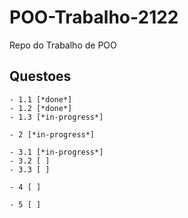 # POO-Trabalho-2122
Repo do Trabalho de POO
## Questoes

```
- 1.1 [*done*]
- 1.2 [*done*]
- 1.3 [*in-progress*]
```
```
- 2 [*in-progress*]
```

```
- 3.1 [*in-progress*]
- 3.2 [ ]
- 3.3 [ ]
```

```
- 4 [ ]
```

```
- 5 [ ]
```
